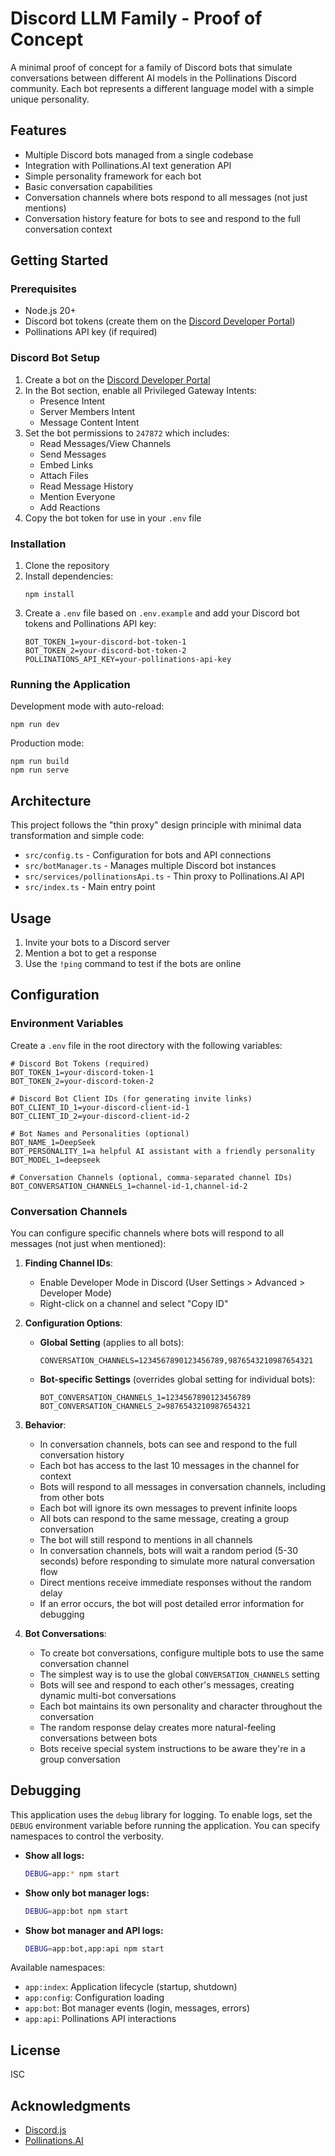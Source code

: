# Discord LLM Family - Proof of Concept

A minimal proof of concept for a family of Discord bots that simulate conversations between different AI models in the Pollinations Discord community. Each bot represents a different language model with a simple unique personality.

## Features

- Multiple Discord bots managed from a single codebase
- Integration with Pollinations.AI text generation API
- Simple personality framework for each bot
- Basic conversation capabilities
- Conversation channels where bots respond to all messages (not just mentions)
- Conversation history feature for bots to see and respond to the full conversation context

## Getting Started

### Prerequisites

- Node.js 20+
- Discord bot tokens (create them on the [Discord Developer Portal](https://discord.com/developers/applications))
- Pollinations API key (if required)

### Discord Bot Setup

1. Create a bot on the [Discord Developer Portal](https://discord.com/developers/applications)
2. In the Bot section, enable all Privileged Gateway Intents:
   - Presence Intent
   - Server Members Intent
   - Message Content Intent
3. Set the bot permissions to `247872` which includes:
   - Read Messages/View Channels
   - Send Messages
   - Embed Links
   - Attach Files
   - Read Message History
   - Mention Everyone
   - Add Reactions
4. Copy the bot token for use in your `.env` file

### Installation

1. Clone the repository
2. Install dependencies:
   ```
   npm install
   ```
3. Create a `.env` file based on `.env.example` and add your Discord bot tokens and Pollinations API key:
   ```
   BOT_TOKEN_1=your-discord-bot-token-1
   BOT_TOKEN_2=your-discord-bot-token-2
   POLLINATIONS_API_KEY=your-pollinations-api-key
   ```

### Running the Application

Development mode with auto-reload:
```
npm run dev
```

Production mode:
```
npm run build
npm run serve
```

## Architecture

This project follows the "thin proxy" design principle with minimal data transformation and simple code:

- `src/config.ts` - Configuration for bots and API connections
- `src/botManager.ts` - Manages multiple Discord bot instances
- `src/services/pollinationsApi.ts` - Thin proxy to Pollinations.AI API
- `src/index.ts` - Main entry point

## Usage

1. Invite your bots to a Discord server
2. Mention a bot to get a response
3. Use the `!ping` command to test if the bots are online

## Configuration

### Environment Variables

Create a `.env` file in the root directory with the following variables:

```
# Discord Bot Tokens (required)
BOT_TOKEN_1=your-discord-token-1
BOT_TOKEN_2=your-discord-token-2

# Discord Bot Client IDs (for generating invite links)
BOT_CLIENT_ID_1=your-discord-client-id-1
BOT_CLIENT_ID_2=your-discord-client-id-2

# Bot Names and Personalities (optional)
BOT_NAME_1=DeepSeek
BOT_PERSONALITY_1=a helpful AI assistant with a friendly personality
BOT_MODEL_1=deepseek

# Conversation Channels (optional, comma-separated channel IDs)
BOT_CONVERSATION_CHANNELS_1=channel-id-1,channel-id-2
```

### Conversation Channels

You can configure specific channels where bots will respond to all messages (not just when mentioned):

1. **Finding Channel IDs**: 
   - Enable Developer Mode in Discord (User Settings > Advanced > Developer Mode)
   - Right-click on a channel and select "Copy ID"

2. **Configuration Options**:
   - **Global Setting** (applies to all bots):
     ```
     CONVERSATION_CHANNELS=1234567890123456789,9876543210987654321
     ```
   
   - **Bot-specific Settings** (overrides global setting for individual bots):
     ```
     BOT_CONVERSATION_CHANNELS_1=1234567890123456789
     BOT_CONVERSATION_CHANNELS_2=9876543210987654321
     ```

3. **Behavior**:
   - In conversation channels, bots can see and respond to the full conversation history
   - Each bot has access to the last 10 messages in the channel for context
   - Bots will respond to all messages in conversation channels, including from other bots
   - Each bot will ignore its own messages to prevent infinite loops
   - All bots can respond to the same message, creating a group conversation
   - The bot will still respond to mentions in all channels
   - In conversation channels, bots will wait a random period (5-30 seconds) before responding to simulate more natural conversation flow
   - Direct mentions receive immediate responses without the random delay
   - If an error occurs, the bot will post detailed error information for debugging

4. **Bot Conversations**:
   - To create bot conversations, configure multiple bots to use the same conversation channel
   - The simplest way is to use the global `CONVERSATION_CHANNELS` setting
   - Bots will see and respond to each other's messages, creating dynamic multi-bot conversations
   - Each bot maintains its own personality and character throughout the conversation
   - The random response delay creates more natural-feeling conversations between bots
   - Bots receive special system instructions to be aware they're in a group conversation

## Debugging

This application uses the `debug` library for logging. To enable logs, set the `DEBUG` environment variable before running the application. You can specify namespaces to control the verbosity.

- **Show all logs:**
  ```bash
  DEBUG=app:* npm start
  ```

- **Show only bot manager logs:**
  ```bash
  DEBUG=app:bot npm start
  ```

- **Show bot manager and API logs:**
  ```bash
  DEBUG=app:bot,app:api npm start
  ```

Available namespaces:
- `app:index`: Application lifecycle (startup, shutdown)
- `app:config`: Configuration loading
- `app:bot`: Bot manager events (login, messages, errors)
- `app:api`: Pollinations API interactions

## License

ISC

## Acknowledgments

- [Discord.js](https://discord.js.org/)
- [Pollinations.AI](https://pollinations.ai/)
